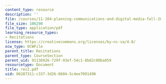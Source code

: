 ```yaml
---
content_type: resource
description: ''
file: /courses/11-204-planning-communications-and-digital-media-fall-2004/06287311c3373d2606045c4ee7091490_rec2.pdf
file_size: 106298
file_type: application/pdf
learning_resource_types:
- Recitations
license: https://creativecommons.org/licenses/by-nc-sa/4.0/
ocw_type: OCWFile
parent_title: Recitations
parent_type: CourseSection
parent_uid: 91136926-729f-93ef-54c1-8bd2c80ba859
resourcetype: Document
title: rec2.pdf
uid: 06287311-c337-3d26-0604-5c4ee7091490
---
```

